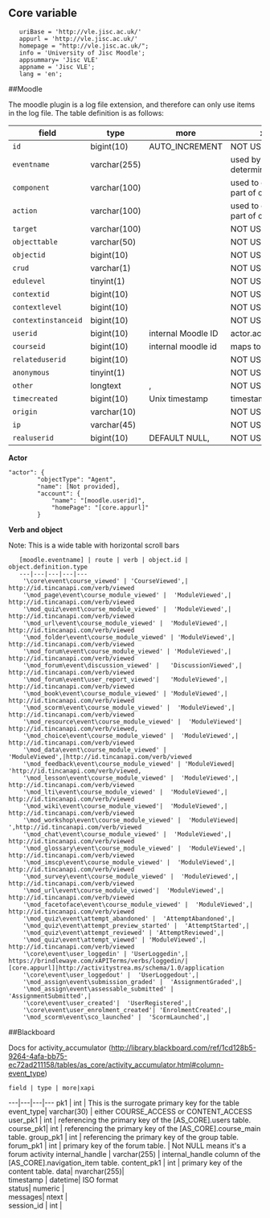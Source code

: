 ## Core variable
```
   uriBase = 'http://vle.jisc.ac.uk/'
   appurl = 'http://vle.jisc.ac.uk/'
   homepage = "http://vle.jisc.ac.uk/";
   info = 'University of Jisc Moodle';
   appsummary= 'Jisc VLE'
   appname = 'Jisc VLE';
   lang = 'en';
```

##Moodle

The moodle plugin is a log file extension, and therefore can only use items in the log file.  The table definition is as follows:


   field | type | more | xapi 
   ---|---|---|---
   `id` |bigint(10) |AUTO_INCREMENT | NOT USED
 `eventname`|  varchar(255) |  | used by plugin to determine verb
  `component`|  varchar(100)|  | used to construct part of object ID
  `action`|  varchar(100) |  | used to construct part of object ID
  `target`|  varchar(100)|  | NOT USED
  `objecttable` | varchar(50)|  | NOT USED
  `objectid` | bigint(10) | | NOT USED
  `crud` | varchar(1) | | NOT USED
  `edulevel` | tinyint(1) | | NOT USED
  `contextid`|  bigint(10)|  | NOT USED
  `contextlevel` | bigint(10)|  | NOT USED
  `contextinstanceid` | bigint(10)|  | NOT USED
  `userid` | bigint(10)|  internal Moodle ID| actor.account.name
  `courseid` | bigint(10) | internal moodle id | maps to courseid
  `relateduserid`|  bigint(10) |  | NOT USED
  `anonymous` | tinyint(1)|   | NOT USED
  `other`|  longtext| ,| NOT USED
  `timecreated` | bigint(10) | Unix timestamp | timestamp
  `origin`|  varchar(10)|  | NOT USED
  `ip` | varchar(45) |  | NOT USED
  `realuserid`|  bigint(10)|  DEFAULT NULL, | NOT USED

**Actor**
```
"actor": {
        "objectType": "Agent",
        "name": [Not provided],
        "account": {
            "name": "[moodle.userid]",
            "homePage": "[core.appurl]"
        }
```
**Verb and object**

Note: This is a wide table with horizontal scroll bars

       [moodle.eventname] | route | verb | object.id | object.definition.type
       ---|---|---|---|---
        '\core\event\course_viewed' | 'CourseViewed',| http://id.tincanapi.com/verb/viewed
        '\mod_page\event\course_module_viewed' |  'ModuleViewed',| http://id.tincanapi.com/verb/viewed
        '\mod_quiz\event\course_module_viewed' |  'ModuleViewed',| http://id.tincanapi.com/verb/viewed
        '\mod_url\event\course_module_viewed' |  'ModuleViewed',| http://id.tincanapi.com/verb/viewed
        '\mod_folder\event\course_module_viewed' | 'ModuleViewed',| http://id.tincanapi.com/verb/viewed
        '\mod_forum\event\course_module_viewed' | 'ModuleViewed',| http://id.tincanapi.com/verb/viewed
        '\mod_forum\event\discussion_viewed' |   'DiscussionViewed',| http://id.tincanapi.com/verb/viewed
        '\mod_forum\event\user_report_viewed'|   'ModuleViewed',| http://id.tincanapi.com/verb/viewed
        '\mod_book\event\course_module_viewed' | 'ModuleViewed',| http://id.tincanapi.com/verb/viewed
        '\mod_scorm\event\course_module_viewed' |  'ModuleViewed',| http://id.tincanapi.com/verb/viewed
        '\mod_resource\event\course_module_viewed' |  'ModuleViewed'| http://id.tincanapi.com/verb/viewed,
        '\mod_choice\event\course_module_viewed' |  'ModuleViewed',| http://id.tincanapi.com/verb/viewed
        '\mod_data\event\course_module_viewed' |  'ModuleViewed',|http://id.tincanapi.com/verb/viewed 
        '\mod_feedback\event\course_module_viewed' | 'ModuleViewed| 'http://id.tincanapi.com/verb/viewed,
        '\mod_lesson\event\course_module_viewed' |  'ModuleViewed',| http://id.tincanapi.com/verb/viewed
        '\mod_lti\event\course_module_viewed' |  'ModuleViewed',| http://id.tincanapi.com/verb/viewed
        '\mod_wiki\event\course_module_viewed'|  'ModuleViewed',| http://id.tincanapi.com/verb/viewed
        '\mod_workshop\event\course_module_viewed' |  'ModuleViewed| ',http://id.tincanapi.com/verb/viewed
        '\mod_chat\event\course_module_viewed' |  'ModuleViewed',| http://id.tincanapi.com/verb/viewed
        '\mod_glossary\event\course_module_viewed' |  'ModuleViewed',| http://id.tincanapi.com/verb/viewed
        '\mod_imscp\event\course_module_viewed' |  'ModuleViewed',| http://id.tincanapi.com/verb/viewed
        '\mod_survey\event\course_module_viewed' |  'ModuleViewed',| http://id.tincanapi.com/verb/viewed
        '\mod_url\event\course_module_viewed'|  'ModuleViewed',| http://id.tincanapi.com/verb/viewed
        '\mod_facetoface\event\course_module_viewed' |  'ModuleViewed',| http://id.tincanapi.com/verb/viewed
        '\mod_quiz\event\attempt_abandoned' |  'AttemptAbandoned',| 
        '\mod_quiz\event\attempt_preview_started' |  'AttemptStarted',| 
        '\mod_quiz\event\attempt_reviewed' | 'AttemptReviewed',| 
        '\mod_quiz\event\attempt_viewed' | 'ModuleViewed',| http://id.tincanapi.com/verb/viewed
        '\core\event\user_loggedin' | 'UserLoggedin',| https://brindlewaye.com/xAPITerms/verbs/loggedin/|[core.appurl]|http://activitystrea.ms/schema/1.0/application
        '\core\event\user_loggedout' |  'UserLoggedout',| 
        '\mod_assign\event\submission_graded' |  'AssignmentGraded',| 
        '\mod_assign\event\assessable_submitted' |  'AssignmentSubmitted',| 
        '\core\event\user_created'|  'UserRegistered',| 
        '\core\event\user_enrolment_created'| 'EnrolmentCreated',| 
        '\mod_scorm\event\sco_launched' |  'ScormLaunched',| 


##Blackboard

Docs for activity_accumulator
(http://library.blackboard.com/ref/1cd128b5-9264-4afa-bb75-ec72ad211158/tables/as_core/activity_accumulator.html#column-event_type)
    
    field | type | more|xapi
   ---|---|---|---
  pk1	  |  int		 |   This is the surrogate primary key for the table
  event_type| 	   varchar(30)	| 	either COURSE_ACCESS or CONTENT_ACCESS		
  user_pk1	|    int	| 	referencing the primary key of the [AS_CORE].users table. 
  course_pk1| 	int	|    referencing the primary key of the [AS_CORE].course_main table.
  group_pk1	 |   int	| 	referencing the primary key of the group table. 
  forum_pk1	 |   int	 |   primary key of the forum table. | Not NULL means it's a forum activity
  internal_handle	 |   varchar(255)	| internal_handle column of the [AS_CORE].navigation_item table. 
  content_pk1	 |   int	| 	primary key of the content table. 
  data| 	nvarchar(255)| 			
  timestamp	| datetime| ISO format	
  status| 	numeric	| 			
  messages| 	ntext	| 				
  session_id	| int	| 			

